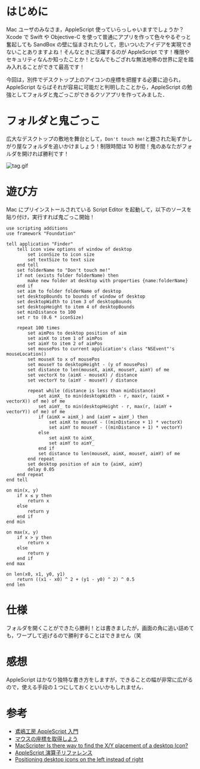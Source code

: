 <!-- title:AppleScript：フォルダと鬼ごっこしてみた -->

# はじめに

Mac ユーザのみなさま，AppleScript 使っていらっしゃいますでしょうか？Xcode で Swift や Objective-C を使って普通にアプリを作って色々やるぞっと奮起しても SandBox の壁に悩まされたりして，思いついたアイデアを実現できないことありますよね！そんなときに活躍するのが AppleScript です！権限やセキュリティなんか知ったことか！となんでもござれな無法地帯の世界に足を踏み入れることができて最高です！

今回は，別件でデスクトップ上のアイコンの座標を把握する必要に迫られ，AppleScript ならばそれが容易に可能だと判明したことから，AppleScript の勉強としてフォルダと鬼ごっこができるクソアプリを作ってみました．

# フォルダと鬼ごっこ

広大なデスクトップの敷地を舞台として，`Don't touch me!`と題された恥ずかしがり屋なフォルダを追いかけましょう！制限時間は 10 秒間！鬼のあなたがフォルダを開ければ勝利です！

![tag.gif](./images/article/4ce95107-8402-12a1-ebda-016b91081f24.gif)

# 遊び方

Mac にプリインストールされている Script Editor を起動して，以下のソースを貼り付け，実行すれば鬼ごっこ開始！

```applescript
use scripting additions
use framework "Foundation"

tell application "Finder"
	tell icon view options of window of desktop
		set iconSize to icon size
		set textSize to text size
	end tell
	set folderName to "Don't touch me!"
	if not (exists folder folderName) then
		make new folder at desktop with properties {name:folderName}
	end if
	set aim to folder folderName of desktop
	set desktopBounds to bounds of window of desktop
	set desktopWidth to item 3 of desktopBounds
	set desktopHeight to item 4 of desktopBounds
	set minDistance to 100
	set r to (0.6 * iconSize)

	repeat 100 times
		set aimPos to desktop position of aim
		set aimX to item 1 of aimPos
		set aimY to item 2 of aimPos
		set mousePos to current application's class "NSEvent"'s mouseLocation()
		set mouseX to x of mousePos
		set mouseY to desktopHeight - (y of mousePos)
		set distance to len(mouseX, aimX, mouseY, aimY) of me
		set vectorX to (aimX - mouseX) / distance
		set vectorY to (aimY - mouseY) / distance

		repeat while (distance is less than minDistance)
			set aimX_ to min(desktopWidth - r, max(r, (aimX + vectorX)) of me) of me
			set aimY_ to min(desktopHeight - r, max(r, (aimY + vectorY)) of me) of me
			if (aimX = aimX_) and (aimY = aimY_) then
				set aimX to mouseX - ((minDistance + 1) * vectorX)
				set aimY to mouseY - ((minDistance + 1) * vectorY)
			else
				set aimX to aimX_
				set aimY to aimY_
			end if
			set distance to len(mouseX, aimX, mouseY, aimY) of me
		end repeat
		set desktop position of aim to {aimX, aimY}
		delay 0.05
	end repeat
end tell

on min(x, y)
	if x ≤ y then
		return x
	else
		return y
	end if
end min

on max(x, y)
	if x > y then
		return x
	else
		return y
	end if
end max

on len(x0, x1, y0, y1)
	return ((x1 - x0) ^ 2 + (y1 - y0) ^ 2) ^ 0.5
end len

```

# 仕様

フォルダを開くことができたら勝利！とは書きましたが，画面の角に追い詰めても，ワープして逃げるので勝利することはできません（笑

# 感想

AppleScript はかなり独特な書き方をしますが，できることの幅が非常に広がるので，使える手段の１つにしておくといいかもしれません．

# 参考

- [鳶嶋工房 AppleScript 入門](http://tonbi.jp/AppleScript/Introduction/)
- [マウスの座標を取得しよう](https://start-mac.blog.ss-blog.jp/2017-06-07)
- [MacScripter Is there way to find the X/Y placement of a desktop Icon?](https://macscripter.net/viewtopic.php?id=30965)
- [AppleScript 演算子リファレンス](https://mvrck.jp/documents/applescript-operators/)
- [Positioning desktop icons on the left instead of right](https://apple.stackexchange.com/questions/105677/positioning-desktop-icons-on-the-left-instead-of-right)
